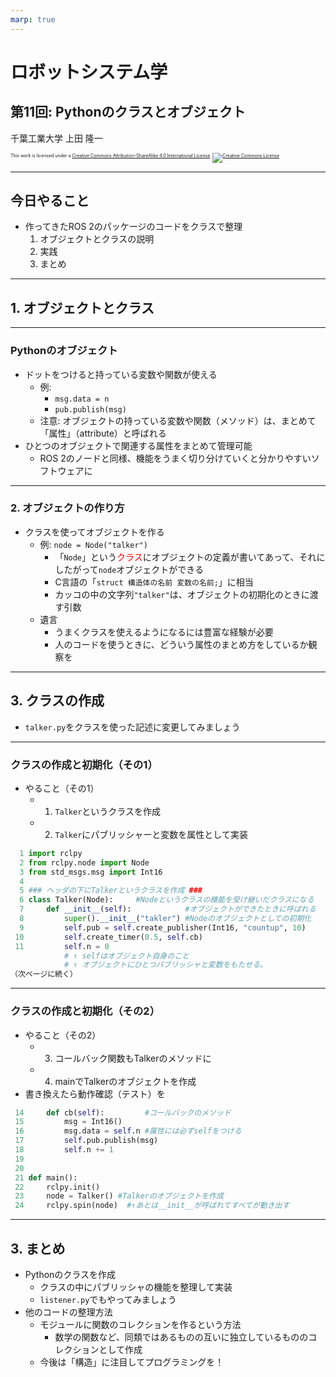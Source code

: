 ```yaml
---
marp: true
---
```


<!-- footer: "ロボットシステム学第11回" -->

# ロボットシステム学

## 第11回: Pythonのクラスとオブジェクト

千葉工業大学 上田 隆一


<p style="font-size:50%">
This work is licensed under a <a rel="license" href="http://creativecommons.org/licenses/by-sa/4.0/">Creative Commons Attribution-ShareAlike 4.0 International License</a>.
<a rel="license" href="http://creativecommons.org/licenses/by-sa/4.0/">
<img alt="Creative Commons License" style="border-width:0" src="https://i.creativecommons.org/l/by-sa/4.0/88x31.png" /></a>
</p>

---

<!-- paginate: true -->

## 今日やること

- 作ってきたROS 2のパッケージのコードをクラスで整理
  1. オブジェクトとクラスの説明
  1. 実践
  1. まとめ

---

## 1. オブジェクトとクラス

---

### Pythonのオブジェクト

- ドットをつけると持っている変数や関数が使える
  - 例: 
    - `msg.data = n`
    - `pub.publish(msg)`
  - 注意: オブジェクトの持っている変数や関数（メソッド）は、まとめて「属性」（attribute）と呼ばれる　
- ひとつのオブジェクトで関連する属性をまとめて管理可能
  - ROS 2のノードと同様、機能をうまく切り分けていくと分かりやすいソフトウェアに

---

### 2. オブジェクトの作り方

- クラスを使ってオブジェクトを作る
  - 例: `node = Node("talker")`
    - 「`Node`」という<span style="color:red">クラス</span>にオブジェクトの定義が書いてあって、それにしたがって`node`オブジェクトができる
    - C言語の「`struct 構造体の名前 変数の名前;`」に相当
    - カッコの中の文字列`"talker"`は、オブジェクトの初期化のときに渡す引数　
  - 遺言
    - うまくクラスを使えるようになるには豊富な経験が必要
    - 人のコードを使うときに、どういう属性のまとめ方をしているか観察を

---

## 3. クラスの作成

- `talker.py`をクラスを使った記述に変更してみましょう

---

### クラスの作成と初期化（その1）

- やること（その1）
  - 1. `Talker`というクラスを作成
  - 2. `Talker`にパブリッシャーと変数を属性として実装

```python
  1 import rclpy
  2 from rclpy.node import Node
  3 from std_msgs.msg import Int16
  4
  5 ### ヘッダの下にTalkerというクラスを作成 ###
  6 class Talker(Node):     #Nodeというクラスの機能を受け継いだクラスになる
  7     def __init__(self):            #オブジェクトができたときに呼ばれる
  8         super().__init__("takler") #Nodeのオブジェクトとしての初期化
  9         self.pub = self.create_publisher(Int16, "countup", 10)
 10         self.create_timer(0.5, self.cb)
 11         self.n = 0
            # ↑ selfはオブジェクト自身のこと
            # ↑ オブジェクトにひとつパブリッシャと変数をもたせる。
（次ページに続く）
```

---

### クラスの作成と初期化（その2）

- やること（その2）
  - 3. コールバック関数もTalkerのメソッドに
  - 4. mainでTalkerのオブジェクトを作成
- 書き換えたら動作確認（テスト）を

```python
 14     def cb(self):         #コールバックのメソッド
 15         msg = Int16()
 16         msg.data = self.n #属性には必ずselfをつける
 17         self.pub.publish(msg)
 18         self.n += 1
 19
 20
 21 def main():
 22     rclpy.init()
 23     node = Talker() #Talkerのオブジェクトを作成
 24     rclpy.spin(node)  #↑あとは__init__が呼ばれてすべてが動き出す
```

---

## 3. まとめ

- Pythonのクラスを作成
  - クラスの中にパブリッシャの機能を整理して実装
  - `listener.py`でもやってみましょう　
- 他のコードの整理方法
  - モジュールに関数のコレクションを作るという方法
    - 数学の関数など、同類ではあるものの互いに独立しているもののコレクションとして作成
  - 今後は「構造」に注目してプログラミングを！
